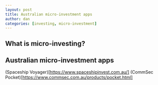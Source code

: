 ```yaml
---
layout: post
title: Australian micro-investment apps
author: dan
categories: [investing, micro-investment]
---
```


## What is micro-investing?

## Australian micro-investment apps

(Spaceship Voyager)[https://www.spaceshipinvest.com.au/]
(CommSec Pocket)[https://www.commsec.com.au/products/pocket.html]
